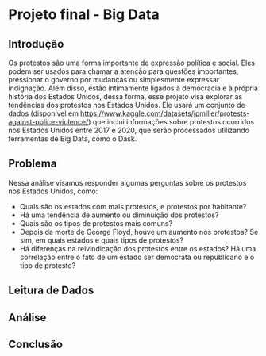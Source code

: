 # Projeto final - Big Data

## Introdução

Os protestos são uma forma importante de expressão política e social. Eles podem ser usados para chamar a atenção para questões importantes, pressionar o governo por mudanças ou simplesmente expressar indignação. Além disso, estão íntimamente ligados à democracia e à própria história dos Estados Unidos, dessa forma, esse projeto visa explorar as tendências dos protestos nos Estados Unidos. Ele usará um conjunto de dados (disponível em https://www.kaggle.com/datasets/jpmiller/protests-against-police-violence/) que inclui informações sobre protestos ocorridos nos Estados Unidos entre 2017 e 2020, que serão processados utilizando ferramentas de Big Data, como o Dask.

## Problema

Nessa análise visamos responder algumas perguntas sobre os protestos nos Estados Unidos, como:

- Quais são os estados com mais protestos, e protestos por habitante?
- Há uma tendência de aumento ou diminuição dos protestos?
- Quais são os tipos de protestos mais comuns?
- Depois da morte de George Floyd, houve um aumento nos protestos? Se sim, em quais estados e quais tipos de protestos?
- Há diferenças na reivindicação dos protestos entre os estados? Há uma correlação entre o fato de um estado ser democrata ou republicano e o tipo de protesto?

## Leitura de Dados

## Análise

## Conclusão